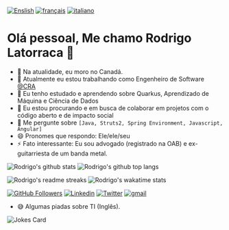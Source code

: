 [![Enslish](https://img.shields.io/badge/Language-English-red)](README.md)
[![français](https://img.shields.io/badge/Language-Fran%C3%A7ais-blue)](README.fr.md)
[![italiano](https://img.shields.io/badge/Language-Italiano-brightgreen)](README.it.md)

# Olá pessoal, Me chamo Rodrigo Latorraca 👋
- :house_with_garden: Na atualidade, eu moro no Canadá.
- 🔭 Atualmente eu estou trabalhando como Engenheiro de Software  [@CRA](https://www.cra-arc.gc.ca/)
- 🌱 Eu tenho estudado e aprendendo sobre Quarkus, Aprendizado de Máquina e Ciência de Dados
- 👯 Eu estou procurando e em busca de colaborar em projetos com o código aberto e de impacto social
- 💬 Me pergunte sobre `[Java, Struts2, Spring Environment, Javascript, Angular]` 
- 😄 Pronomes que respondo: Ele/ele/seu
- ⚡ Fato interessante: Eu sou advogado (registrado na OAB) e ex-guitarriesta de um banda metal.


![Rodrigo's github stats](https://github-readme-stats.vercel.app/api?username=rlatorraca&theme=dracula&show_icons=true) 
![Rodrigo's github top langs](https://github-readme-stats.vercel.app/api/top-langs/?username=rlatorraca&theme=dracula&layout=compact&hide=jupyter%20notebook)

![Rodrigo's readme streaks](https://github-readme-streak-stats.herokuapp.com/?user=rlatorraca&theme=dracula&hide_border=false)
![Rodrigo's wakatime stats](https://github-readme-stats.vercel.app/api/wakatime?username=rlatorraca&theme=dracula&layout=compact=)



[![GitHub Followers](https://img.shields.io/github/followers/rlatorraca?style=flat&labelColor=0D0D0D&logo=Github&Color=white)](https://github.com/rlatorraca)
[![Linkedin](https://img.shields.io/badge/-LinkedIn-060606?style=flat&labelColor=0D0D0D&logo=Linkedin&Color=white)](https://www.linkedin.com/in/rodrigo-ls-pires/)
[![Twitter](https://img.shields.io/badge/-Twitter-060606?style=flat&labelColor=0D0D0D&logo=Twitter&Color=white)](https://twitter.com/)
[![gmail](https://img.shields.io/badge/Gmail-D14836?style=flat&logo=Gmail&logoColor=white)](mailto:rlatorraca@gmail.com)

- :sweat_smile: Algumas piadas sobre TI (Inglês).

![Jokes Card](https://readme-jokes.vercel.app/api)
